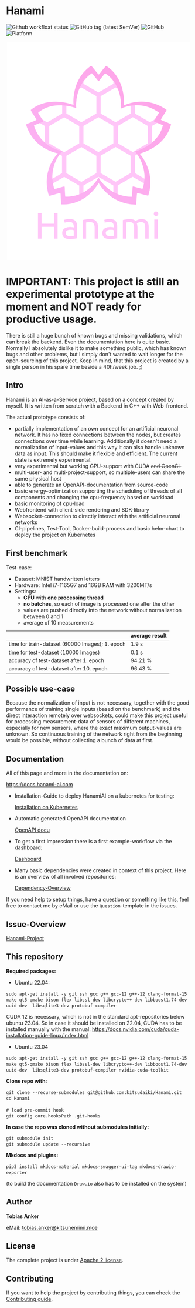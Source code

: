 # Hanami

![Github workfloat status](https://img.shields.io/github/actions/workflow/status/kitsudaiki/Hanami/build_test.yml?branch=develop&style=flat-square&label=build%20and%20test)
![GitHub tag (latest SemVer)](https://img.shields.io/github/v/tag/kitsudaiki/Hanami?label=version&style=flat-square)
![GitHub](https://img.shields.io/github/license/kitsudaiki/Hanami-AI?style=flat-square)
![Platform](https://img.shields.io/badge/platform-Linux--x64-lightgrey?style=flat-square)

<p align="center">
  <img src="assets/hanami-logo-with-text.png" width="500" height="594" />
</p>

# **IMPORTANT: This project is still an experimental prototype at the moment and NOT ready for productive usage.** 

There is still a huge bunch of known bugs and missing validations, which can break the backend. Even the documentation here is quite basic. Normally I absolutely dislike it to make something public, which has known bugs and other problems, but I simply don't wanted to wait longer for the open-sourcing of this project. Keep in mind, that this project is created by a single person in his spare time beside a 40h/week job. ;)

## Intro

Hanami is an AI-as-a-Service project, based on a concept created by myself. It is written from scratch with a Backend in C++ with Web-frontend.

The actual prototype consists of:

- partially implementation of an own concept for an artificial neuronal network. It has no fixed connections between the nodes, but creates connections over time while learning. Additionally it doesn't need a normalization of input-values and this way it can also handle unknown data as input. This should make it flexible and efficient. The current state is extremely experimental.
- very experimental but working GPU-support with CUDA ~~and OpenCL~~
- multi-user- and multi-project-support, so multiple-users can share the same physical host
- able to generate an OpenAPI-documentation from source-code
- basic energy-optimization supporting the scheduling of threads of all components and changing the cpu-frequency based on workload
- basic monitoring of cpu-load
- Webfrontend with client-side rendering and SDK-library
- Websocket-connection to directly interact with the artificial neuronal networks
- CI-pipelines, Test-Tool, Docker-build-process and basic helm-chart to deploy the project on Kubernetes

## First benchmark

Test-case:

- Dataset: MNIST handwritten letters
- Hardware: Intel i7-1165G7 and 16GB RAM with 3200MT/s
- Settings: 
    - **CPU** with **one processing thread** 
    - **no batches**, so each of image is processed one after the other
    - values are pushed directly into the network without normalization between 0 and 1
    - average of 10 measurements


|             |      average result        |
| ----------- | ------------------------------------ |
| time for train-dataset (60000 Images); 1. epoch  | 1.9 s |
| time for test-dataset (10000 Images)       |  0.1 s |
| accuracy of test-dataset after 1. epoch   |  94.21 % |
| accuracy of test-dataset after 10. epoch   |  96.43 % |

## Possible use-case

Because the normalization of input is not necessary, together with the good performance of training single inputs (based on the benchmark) and the direct interaction remotely over websockets, could make this project useful for processing measurement-data of sensors of different machines, especially for new sensors, where the exact maximum output-values are unknown. So continuous training of the network right from the beginning would be possible, without collecting a bunch of data at first.

## Documentation

All of this page and more in the documentation on: 

https://docs.hanami-ai.com

- Installation-Guide to deploy HanamiAI on a kubernetes for testing:

    [Installation on Kubernetes](https://docs.hanami-ai.com/how_to/installation/)

- Automatic generated OpenAPI documentation

    [OpenAPI docu](https://docs.hanami-ai.com/api/rest_api_documentation/)

- To get a first impression there is a first example-workflow via the dashboard:

    [Dashboard](https://docs.hanami-ai.com/how_to/dashboard/)

- Many basic dependencies were created in context of this project. Here is an overview of all involved repositories:

    [Dependency-Overview](https://docs.hanami-ai.com/other/dependencies/)

If you need help to setup things, have a question or something like this, feel free to contact me by eMail or use the `Question`-template in the issues.

## Issue-Overview

[Hanami-Project](https://github.com/users/kitsudaiki/projects/9/views/4)

## This repository

**Required packages:**

- Ubuntu 22.04:

```
sudo apt-get install -y git ssh gcc g++ gcc-12 g++-12 clang-format-15 make qt5-qmake bison flex libssl-dev libcrypto++-dev libboost1.74-dev uuid-dev  libsqlite3-dev protobuf-compiler 
```

CUDA 12 is necessary, which is not in the standard apt-repositories below ubuntu 23.04. So in case it should be installed on 22.04, CUDA has to be installed manually with the manual: https://docs.nvidia.com/cuda/cuda-installation-guide-linux/index.html

- Ubuntu 23.04

```
sudo apt-get install -y git ssh gcc g++ gcc-12 g++-12 clang-format-15 make qt5-qmake bison flex libssl-dev libcrypto++-dev libboost1.74-dev uuid-dev  libsqlite3-dev protobuf-compiler nvidia-cuda-toolkit
```

**Clone repo with:**

```
git clone --recurse-submodules git@github.com:kitsudaiki/Hanami.git
cd Hanami

# load pre-commit hook
git config core.hooksPath .git-hooks
```

**In case the repo was cloned without submodules initially:**

```
git submodule init
git submodule update --recursive
```

**Mkdocs and plugins:**

```
pip3 install mkdocs-material mkdocs-swagger-ui-tag mkdocs-drawio-exporter
```

(to build the documentation `Draw.io` also has to be installed on the system)

## Author

**Tobias Anker**

eMail: tobias.anker@kitsunemimi.moe

## License

The complete project is under [Apache 2 license](https://github.com/kitsudaiki/Hanami/blob/develop/LICENSE).

## Contributing

If you want to help the project by contributing things, you can check the [Contributing guide](https://github.com/kitsudaiki/Hanami/blob/develop/CONTRIBUTING.md).
